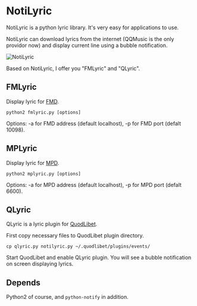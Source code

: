 # NotiLyric

NotiLyric is a python lyric library. It's very easy for applications to use.

NotiLyric can download lyrics from the internet (QQMusic is the only providor now) and display current line using a bubble notification.

![NotiLyric](http://johnny-huang.appspot.com/file/notify-lyric.png)

Based on NotiLyric, I offer you "FMLyric" and "QLyric".

## FMLyric

Display lyric for [FMD](https://github.com/hzqtc/fmd).

	python2 fmlyric.py [options]

Options: -a for FMD address (default localhost), -p for FMD port (defalt 10098).

## MPLyric

Display lyric for [MPD](http://mpd.wikia.com/).

	python2 mplyric.py [options]

Options: -a for MPD address (default localhost), -p for MPD port (defalt 6600).

## QLyric

QLyric is a lyric plugin for [QuodLibet](http://code.google.com/p/quodlibet/).

First copy necessary files to QuodLibet plugin directory.

	cp qlyric.py notilyric.py ~/.quodlibet/plugins/events/

Start QuodLibet and enable QLyric plugin. You will see a bubble notification on screen displaying lyrics.

## Depends

Python2 of course, and `python-notify` in addition.

